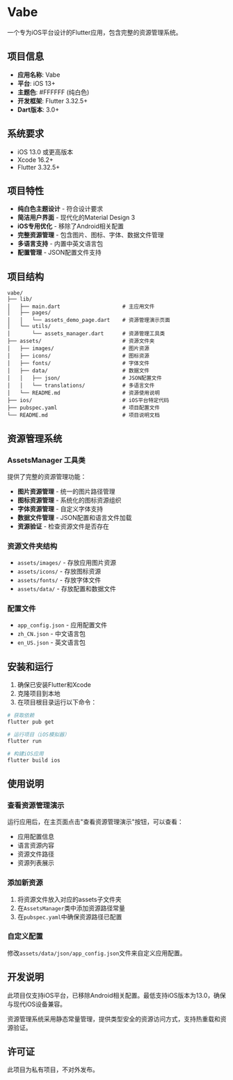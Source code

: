 # Vabe

一个专为iOS平台设计的Flutter应用，包含完整的资源管理系统。

## 项目信息

- **应用名称**: Vabe
- **平台**: iOS 13+
- **主题色**: #FFFFFF (纯白色)
- **开发框架**: Flutter 3.32.5+
- **Dart版本**: 3.0+

## 系统要求

- iOS 13.0 或更高版本
- Xcode 16.2+
- Flutter 3.32.5+

## 项目特性

- **纯白色主题设计** - 符合设计要求
- **简洁用户界面** - 现代化的Material Design 3
- **iOS专用优化** - 移除了Android相关配置
- **完整资源管理** - 包含图片、图标、字体、数据文件管理
- **多语言支持** - 内置中英文语言包
- **配置管理** - JSON配置文件支持

## 项目结构

```
vabe/
├── lib/
│   ├── main.dart                    # 主应用文件
│   ├── pages/
│   │   └── assets_demo_page.dart    # 资源管理演示页面
│   └── utils/
│       └── assets_manager.dart      # 资源管理工具类
├── assets/                          # 资源文件夹
│   ├── images/                      # 图片资源
│   ├── icons/                       # 图标资源
│   ├── fonts/                       # 字体文件
│   ├── data/                        # 数据文件
│   │   ├── json/                    # JSON配置文件
│   │   └── translations/            # 多语言文件
│   └── README.md                    # 资源使用说明
├── ios/                             # iOS平台特定代码
├── pubspec.yaml                     # 项目配置文件
└── README.md                        # 项目说明文档
```

## 资源管理系统

### AssetsManager 工具类

提供了完整的资源管理功能：

- **图片资源管理** - 统一的图片路径管理
- **图标资源管理** - 系统化的图标资源组织
- **字体资源管理** - 自定义字体支持
- **数据文件管理** - JSON配置和语言文件加载
- **资源验证** - 检查资源文件是否存在

### 资源文件夹结构

- `assets/images/` - 存放应用图片资源
- `assets/icons/` - 存放图标资源
- `assets/fonts/` - 存放字体文件
- `assets/data/` - 存放配置和数据文件

### 配置文件

- `app_config.json` - 应用配置文件
- `zh_CN.json` - 中文语言包
- `en_US.json` - 英文语言包

## 安装和运行

1. 确保已安装Flutter和Xcode
2. 克隆项目到本地
3. 在项目根目录运行以下命令：

```bash
# 获取依赖
flutter pub get

# 运行项目（iOS模拟器）
flutter run

# 构建iOS应用
flutter build ios
```

## 使用说明

### 查看资源管理演示

运行应用后，在主页面点击"查看资源管理演示"按钮，可以查看：

- 应用配置信息
- 语言资源内容
- 资源文件路径
- 资源列表展示

### 添加新资源

1. 将资源文件放入对应的assets子文件夹
2. 在`AssetsManager`类中添加资源路径常量
3. 在`pubspec.yaml`中确保资源路径已配置

### 自定义配置

修改`assets/data/json/app_config.json`文件来自定义应用配置。

## 开发说明

此项目仅支持iOS平台，已移除Android相关配置。最低支持iOS版本为13.0，确保与现代iOS设备兼容。

资源管理系统采用静态常量管理，提供类型安全的资源访问方式，支持热重载和资源验证。

## 许可证

此项目为私有项目，不对外发布。
